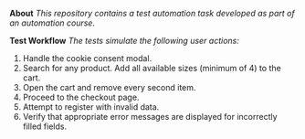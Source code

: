 **About**
_This repository contains a test automation task developed as part of an automation course._

**Test Workflow**
_The tests simulate the following user actions:_
1. Handle the cookie consent modal.
2. Search for any product. Add all available sizes (minimum of 4) to the cart.
3. Open the cart and remove every second item.
4. Proceed to the checkout page.
5. Attempt to register with invalid data.
6. Verify that appropriate error messages are displayed for incorrectly filled fields.
